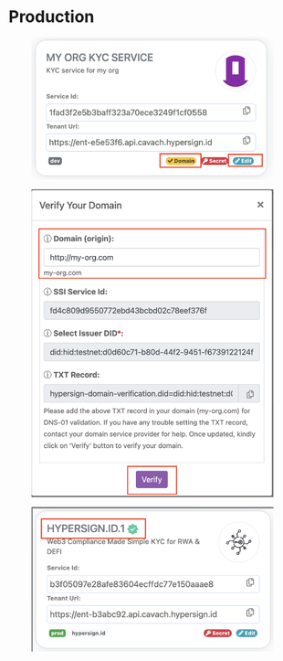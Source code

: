 # Production

<figure><img src="../../../.gitbook/assets/image (18).png" alt=""><figcaption></figcaption></figure>





<figure><img src="../../../.gitbook/assets/image (19).png" alt=""><figcaption></figcaption></figure>

<figure><img src="../../../.gitbook/assets/image (20).png" alt=""><figcaption></figcaption></figure>
